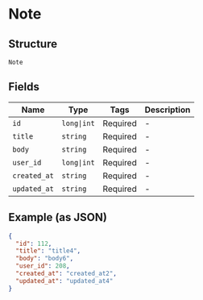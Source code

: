 
# Note

## Structure

`Note`

## Fields

| Name | Type | Tags | Description |
|  --- | --- | --- | --- |
| `id` | `long\|int` | Required | - |
| `title` | `string` | Required | - |
| `body` | `string` | Required | - |
| `user_id` | `long\|int` | Required | - |
| `created_at` | `string` | Required | - |
| `updated_at` | `string` | Required | - |

## Example (as JSON)

```json
{
  "id": 112,
  "title": "title4",
  "body": "body6",
  "user_id": 208,
  "created_at": "created_at2",
  "updated_at": "updated_at4"
}
```

